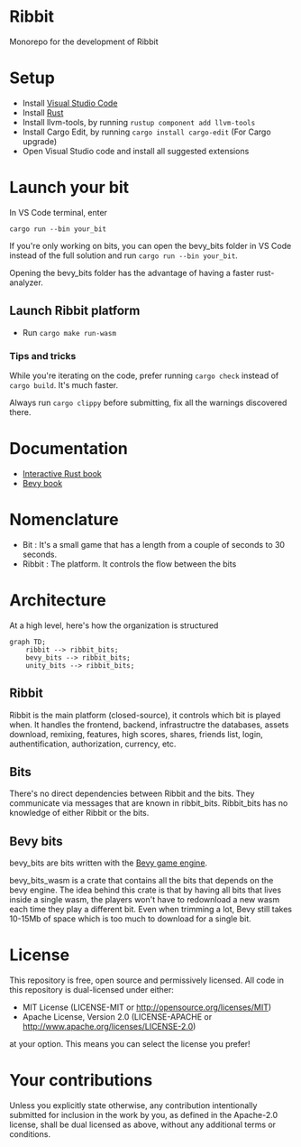 # Ribbit
Monorepo for the development of Ribbit

# Setup
- Install [Visual Studio Code](https://code.visualstudio.com/download)
- Install [Rust](https://www.rust-lang.org/tools/install)
- Install llvm-tools, by running ```rustup component add llvm-tools```
- Install Cargo Edit, by running ```cargo install cargo-edit``` (For Cargo upgrade)
- Open Visual Studio code and install all suggested extensions

# Launch your bit
In VS Code terminal, enter 

```batch
cargo run --bin your_bit
```

If you're only working on bits, you can open the bevy_bits folder in VS Code instead of the full solution and run ```cargo run --bin your_bit```. 

Opening the bevy_bits folder has the advantage of having a faster rust-analyzer.

## Launch Ribbit platform
- Run ```cargo make run-wasm```

### Tips and tricks
While you're iterating on the code, prefer running ```cargo check``` instead of ```cargo build```. It's much faster.

Always run ```cargo clippy``` before submitting, fix all the warnings discovered there.

# Documentation
- [Interactive Rust book](https://rust-book.cs.brown.edu/)
- [Bevy book](https://bevy-cheatbook.github.io/tutorial.html)

# Nomenclature
- Bit : It's a small game that has a length from a couple of seconds to 30 seconds.
- Ribbit : The platform. It controls the flow between the bits

# Architecture
At a high level, here's how the organization is structured

```mermaid
graph TD;
    ribbit --> ribbit_bits;
    bevy_bits --> ribbit_bits;
    unity_bits --> ribbit_bits;
```

## Ribbit
Ribbit is the main platform (closed-source), it controls which bit is played when. It handles the frontend, backend, infrastructre the databases, assets download, remixing, features, high scores, shares, friends list, login, authentification, authorization, currency, etc.

## Bits
There's no direct dependencies between Ribbit and the bits. They communicate via messages that are known in ribbit_bits. Ribbit_bits has no knowledge of either Ribbit or the bits.

## Bevy bits
bevy_bits are bits written with the [Bevy game engine](https://bevyengine.org/).

bevy_bits_wasm is a crate that contains all the bits that depends on the bevy engine. The idea behind this crate is that by having all bits that lives inside a single wasm, the players won't have to redownload a new wasm each time they play a different bit. Even when trimming a lot, Bevy still takes 10-15Mb of space which is too much to download for a single bit.

# License
This repository is free, open source and permissively licensed. All code in this repository is dual-licensed under either:

 - MIT License (LICENSE-MIT or http://opensource.org/licenses/MIT)
 - Apache License, Version 2.0 (LICENSE-APACHE or http://www.apache.org/licenses/LICENSE-2.0)

at your option. This means you can select the license you prefer!

# Your contributions
Unless you explicitly state otherwise, any contribution intentionally submitted for inclusion in the work by you, as defined in the Apache-2.0 license, shall be dual licensed as above, without any additional terms or conditions.
